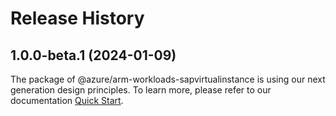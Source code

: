 # Release History
    
## 1.0.0-beta.1 (2024-01-09)

The package of @azure/arm-workloads-sapvirtualinstance is using our next generation design principles. To learn more, please refer to our documentation [Quick Start](https://aka.ms/js-track2-quickstart).
